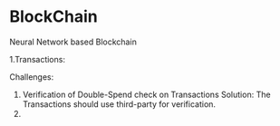 # BlockChain
Neural Network based Blockchain


1.Transactions:

Challenges:
1. Verification of Double-Spend check on Transactions
Solution: The Transactions should use third-party for verification.
2. 
